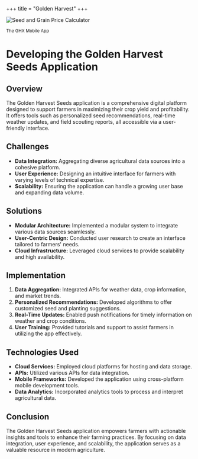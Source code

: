 +++
title = "Golden Harvest"
+++

![Seed and Grain Price Calculator](/content/portfolio/ghx/mobile.png)

<small>The GHX Mobile App</small>

# Developing the Golden Harvest Seeds Application

## Overview

The Golden Harvest Seeds application is a comprehensive digital platform designed to support farmers in maximizing their crop yield and profitability. It offers tools such as personalized seed recommendations, real-time weather updates, and field scouting reports, all accessible via a user-friendly interface.

## Challenges

- **Data Integration:** Aggregating diverse agricultural data sources into a cohesive platform.
- **User Experience:** Designing an intuitive interface for farmers with varying levels of technical expertise.
- **Scalability:** Ensuring the application can handle a growing user base and expanding data volume.

## Solutions

- **Modular Architecture:** Implemented a modular system to integrate various data sources seamlessly.
- **User-Centric Design:** Conducted user research to create an interface tailored to farmers' needs.
- **Cloud Infrastructure:** Leveraged cloud services to provide scalability and high availability.

## Implementation

1. **Data Aggregation:** Integrated APIs for weather data, crop information, and market trends.
2. **Personalized Recommendations:** Developed algorithms to offer customized seed and planting suggestions.
3. **Real-Time Updates:** Enabled push notifications for timely information on weather and crop conditions.
4. **User Training:** Provided tutorials and support to assist farmers in utilizing the app effectively.

## Technologies Used

- **Cloud Services:** Employed cloud platforms for hosting and data storage.
- **APIs:** Utilized various APIs for data integration.
- **Mobile Frameworks:** Developed the application using cross-platform mobile development tools.
- **Data Analytics:** Incorporated analytics tools to process and interpret agricultural data.

## Conclusion

The Golden Harvest Seeds application empowers farmers with actionable insights and tools to enhance their farming practices. By focusing on data integration, user experience, and scalability, the application serves as a valuable resource in modern agriculture.
